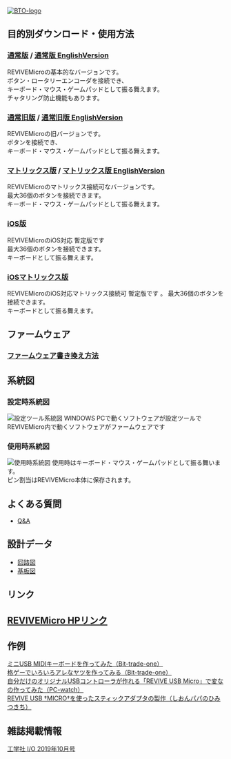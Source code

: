 [![BTO-logo](https://bit-trade-one.co.jp/wp/wp-content/uploads/2022/05/logo.png)](https://bit-trade-one.co.jp/)


## 目的別ダウンロード・使用方法
### [通常版](Rev2.md) / [通常版 EnglishVersion]()
REVIVEMicroの基本的なバージョンです。  
ボタン・ロータリーエンコーダを接続でき、  
キーボード・マウス・ゲームパッドとして振る舞えます。  
チャタリング防止機能もあります。  

### [通常旧版]() / [通常旧版 EnglishVersion]()
REVIVEMicroの旧バージョンです。  
ボタンを接続でき、  
キーボード・マウス・ゲームパッドとして振る舞えます。  

### [マトリックス版]() / [マトリックス版 EnglishVersion]()
REVIVEMicroのマトリックス接続可なバージョンです。  
最大36個のボタンを接続できます。  
キーボード・マウス・ゲームパッドとして振る舞えます。  

### [iOS版]()
REVIVEMicroのiOS対応 暫定版です  
最大36個のボタンを接続できます。  
キーボードとして振る舞えます。    

### [iOSマトリックス版]()
REVIVEMicroのiOS対応マトリックス接続可 暫定版です 。 
最大36個のボタンを接続できます。  
キーボードとして振る舞えます。  

## ファームウェア
### [ファームウェア書き換え方法]()
## 系統図

### 設定時系統図
![設定ツール系統図](https://user-images.githubusercontent.com/85532743/174945836-e603b908-46bf-4eb9-8db1-82bb0caa2909.png)
WINDOWS PCで動くソフトウェアが設定ツールで  
REVIVEMicro内で動くソフトウェアがファームウェアです

### 使用時系統図
![使用時系統図](https://user-images.githubusercontent.com/85532743/174945821-9a844334-d9fa-4c1a-ada5-843ba585ac60.png)
使用時はキーボード・マウス・ゲームパッドとして振る舞います。  
ピン割当はREVIVEMicro本体に保存されます。

## よくある質問
- [Q&A](https://github.com/bit-trade-one/ADRVMICR2-REVIVE-USB-Micro-Rev2/blob/master/FAQ.md)  

## 設計データ
- [回路図](https://github.com/bit-trade-one/ADRVMICR2-REVIVE-USB-Micro-Rev2/blob/master/Schematics/REVIVE-USB-MICRO-Schematics.pdf)  
- [基板図](https://github.com/bit-trade-one/ADRVMICR2-REVIVE-USB-Micro-Rev2/blob/master/Dimensions/REVIVE-USB-MICRO-Dimensions.pdf)  

## リンク
## [REVIVEMicro HPリンク](http://bit-trade-one.co.jp/adrvmic/) 

## 作例

[ミニUSB MIDIキーボードを作ってみた（Bit-trade-one）](./REVIVE_MIDI_USB/Readme.md)  
[格ゲーでいろいろアレなヤツを作ってみる（Bit-trade-one）](https://bit-trade-one.co.jp/blog/20190802/)  
[自分だけのオリジナルUSBコントローラが作れる「REVIVE USB Micro」で変なの作ってみた（PC-watch）](https://pc.watch.impress.co.jp/docs/column/tool/1200128.html)  
[REVIVE USB †MICRO†を使ったスティックアダプタの製作（しおんパパのひみつきち）](https://sions-papa.blogspot.com/2019/11/revive-usb-micro2019.html)  

## 雑誌掲載情報  

[工学社 I/O 2019年10月号](http://www.kohgakusha.co.jp/books/detail/4579)  
